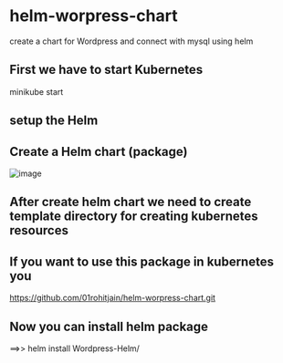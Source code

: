 # helm-worpress-chart
create a chart for Wordpress and connect with  mysql  using helm

## First we have to start Kubernetes
minikube start

## setup the Helm

## Create a Helm chart (package)

![image](https://user-images.githubusercontent.com/54813527/166222844-92fb8e4a-79ef-47ac-b6c1-62f8a8c23f34.png)

## After create helm chart we need to create template directory for creating kubernetes resources

## If you want to use this package in kubernetes you 

https://github.com/01rohitjain/helm-worpress-chart.git

## Now you can install helm package

==>> helm install <release-name> Wordpress-Helm/
